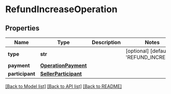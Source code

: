 # RefundIncreaseOperation

## Properties
Name | Type | Description | Notes
------------ | ------------- | ------------- | -------------
**type** | **str** |  | [optional] [default to 'REFUND_INCREASE']
**payment** | [**OperationPayment**](OperationPayment.md) |  | 
**participant** | [**SellerParticipant**](SellerParticipant.md) |  | 

[[Back to Model list]](../README.md#documentation-for-models) [[Back to API list]](../README.md#documentation-for-api-endpoints) [[Back to README]](../README.md)


